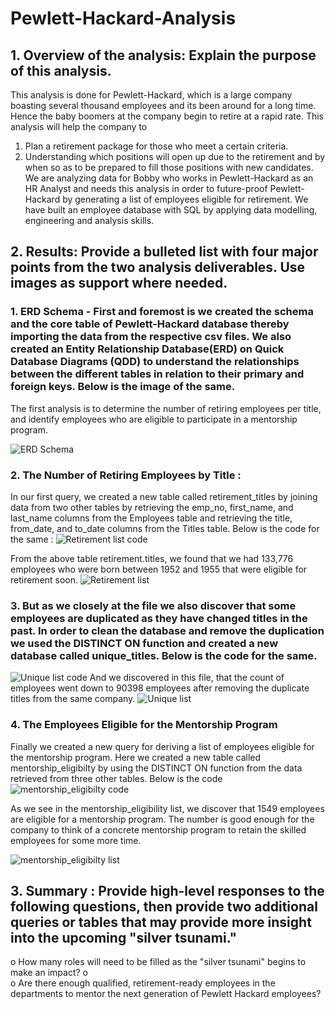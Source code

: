 # Pewlett-Hackard-Analysis
## 1. Overview of the analysis: Explain the purpose of this analysis.
This analysis is done for Pewlett-Hackard, which is a large company boasting several thousand employees and its been around for a long time. Hence the baby boomers at the company begin to retire at a rapid rate. 	This analysis will help the company to 
1.	 Plan a retirement package for those who meet a certain criteria.
2.	Understanding which positions will open up due to the retirement and by when so as to be prepared to fill those positions with new candidates.
We are analyzing data for Bobby who works in Pewlett-Hackard as an HR Analyst and needs this analysis in order to future-proof Pewlett-Hackard by generating a list of employees eligible for retirement.
We have built an employee database with SQL by applying data modelling, engineering and analysis skills.
## 2. Results: Provide a bulleted list with four major points from the two analysis deliverables. Use images as support where needed.
### 1. ERD Schema - First and foremost is we created the schema and the core table of Pewlett-Hackard database thereby importing the data from the respective csv files. We also created an Entity Relationship Database(ERD) on Quick Database Diagrams (QDD) to understand the relationships between the different tables in relation to their primary and foreign keys. Below is the image of the same.
The first analysis is to determine the number of retiring employees per title, and identify employees who are eligible to participate in a mentorship program. 

![ERD Schema](EmployeeDB.png)


### 2. The Number of Retiring Employees by Title :
 In our first query, we created a new table called retirement_titles by joining data from two other tables by retrieving the emp_no, first_name, and last_name columns from the Employees table and retrieving the title, from_date, and to_date columns from the Titles table. Below is the code for the same :
![Retirement list code](Analysis/retirement_titles_code.png)

From the above table retirement.titles, we found that we had 133,776 employees who were born between 1952 and 1955 that were eligible for retirement soon.
	![Retirement list](Analysis/retirement_titles.png)
### 3. But as we closely at the file we also discover that some employees are duplicated as they have changed titles in the past. In order to clean the database and remove the duplication we used the DISTINCT ON function and created a new database called unique_titles. Below is the code for the same.
![Unique list code](Analysis/unique_titles_code.png)
And we discovered in this file, that the count of employees went down to 90398 employees after removing the duplicate titles from the same company.
	![Unique list](Analysis/unique_titles.png)

### 4. The Employees Eligible for the Mentorship Program
 Finally we created a new query for deriving a list of employees eligible for the mentorship program. Here we created a new table called mentorship_eligibilty by using the DISTINCT ON function from the data retrieved from three other tables.
Below is the code
![ mentorship_eligibilty code](Analysis/mentorship_eligibilty_code.png)

As we see in the mentorship_eligibility list, we discover that 1549 employees are eligible for a mentorship program. The number is good enough for the company to think of a concrete mentorship program to retain the skilled employees for some more time.

![mentorship_eligibilty list](Analysis/mentorship_eligibilty.png)

## 3. Summary : Provide high-level responses to the following questions, then provide two additional queries or tables that may provide more insight into the upcoming "silver tsunami."
o	How many roles will need to be filled as the "silver tsunami" begins to make an impact?
o	
o	Are there enough qualified, retirement-ready employees in the departments to mentor the next generation of Pewlett Hackard employees?

